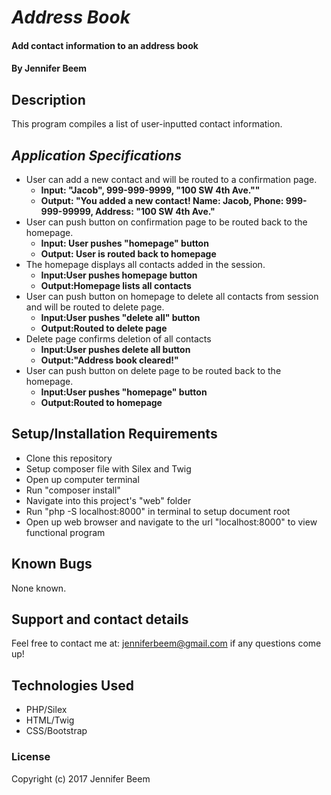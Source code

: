 # _Address Book_

#### Add contact information to an address book

#### By Jennifer Beem

## Description

This program compiles a list of user-inputted contact information.

## _Application Specifications_

* User can add a new contact and will be routed to a confirmation page.
    * **Input: "Jacob", 999-999-9999, "100 SW 4th Ave.""**
    * **Output: "You added a new contact! Name: Jacob, Phone: 999-999-99999, Address: "100 SW 4th Ave."**
* User can push button on confirmation page to be routed back to the homepage.
    * **Input: User pushes "homepage" button**
    * **Output: User is routed back to homepage**
* The homepage displays all contacts added in the session.
    * **Input:User pushes homepage button**
    * **Output:Homepage lists all contacts**
* User can push button on homepage to delete all contacts from session and will be routed to delete page.
    * **Input:User pushes "delete all" button**
    * **Output:Routed to delete page**
* Delete page confirms deletion of all contacts
    * **Input:User pushes delete all button**
    * **Output:"Address book cleared!"**
* User can push button on delete page to be routed back to the homepage.
    * **Input:User pushes "homepage" button**
    * **Output:Routed to homepage**

## Setup/Installation Requirements

* Clone this repository
* Setup composer file with Silex and Twig
* Open up computer terminal
* Run "composer install"
* Navigate into this project's "web" folder
* Run "php -S localhost:8000" in terminal to setup document root
* Open up web browser and navigate to the url "localhost:8000" to view functional program

## Known Bugs

None known.

## Support and contact details

Feel free to contact me at: jenniferbeem@gmail.com if any questions come up!

## Technologies Used

* PHP/Silex
* HTML/Twig
* CSS/Bootstrap

### License

Copyright (c) 2017 Jennifer Beem
